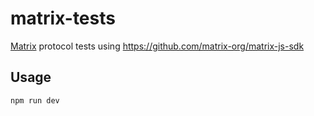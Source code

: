 # matrix-tests

[Matrix](https://www.matrix.org/) protocol tests using <https://github.com/matrix-org/matrix-js-sdk>

## Usage

```sh
npm run dev
```
